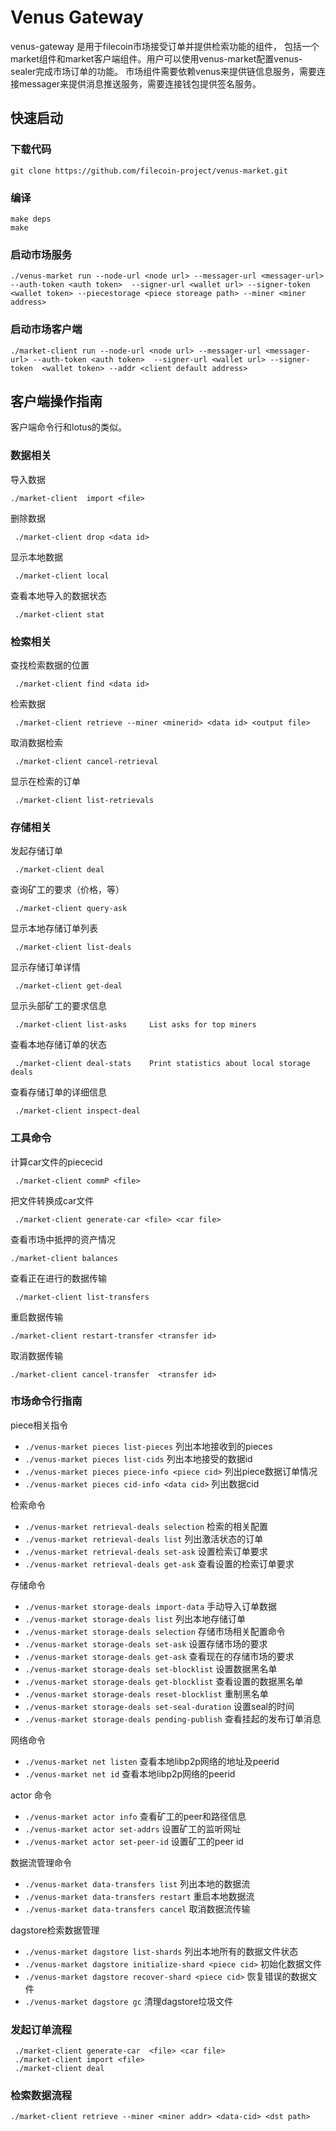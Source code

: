 # Venus Gateway

venus-gateway 是用于filecoin市场接受订单并提供检索功能的组件， 包括一个market组件和market客户端组件。用户可以使用venus-market配置venus-sealer完成市场订单的功能。 市场组件需要依赖venus来提供链信息服务，需要连接messager来提供消息推送服务，需要连接钱包提供签名服务。

## 快速启动

### 下载代码

```shell script
git clone https://github.com/filecoin-project/venus-market.git
```

### 编译

```shell script
make deps
make
```

### 启动市场服务

```shell script
./venus-market run --node-url <node url> --messager-url <messager-url> --auth-token <auth token>  --signer-url <wallet url> --signer-token  <wallet token> --piecestorage <piece storeage path> --miner <miner address>
```

### 启动市场客户端

```shell script
./market-client run --node-url <node url> --messager-url <messager-url> --auth-token <auth token>  --signer-url <wallet url> --signer-token  <wallet token> --addr <client default address>
```

## 客户端操作指南

客户端命令行和lotus的类似。
### 数据相关

导入数据
```shell script
./market-client  import <file>
```

删除数据
```shell script
 ./market-client drop <data id>
```

显示本地数据
```shell script
 ./market-client local
```

查看本地导入的数据状态
```shell script
 ./market-client stat
```

### 检索相关

查找检索数据的位置
```shell script
 ./market-client find <data id>
```

检索数据
```shell script
 ./market-client retrieve --miner <minerid> <data id> <output file>
```

取消数据检索
```shell script
 ./market-client cancel-retrieval 
```

显示在检索的订单
```shell script
 ./market-client list-retrievals 
```

### 存储相关

发起存储订单
```shell script
 ./market-client deal    
```

查询矿工的要求（价格，等）
```shell script
 ./market-client query-ask    
```


显示本地存储订单列表
```shell script
 ./market-client list-deals   
```

显示存储订单详情
```shell script
 ./market-client get-deal
```

显示头部矿工的要求信息
```shell script
 ./market-client list-asks     List asks for top miners
```

查看本地存储订单的状态
```shell script
 ./market-client deal-stats    Print statistics about local storage deals
```

查看存储订单的详细信息
```shell script
 ./market-client inspect-deal
 ```

### 工具命令

计算car文件的piececid
```shell script
 ./market-client commP <file>
 ```

把文件转换成car文件
```shell script
 ./market-client generate-car <file> <car file>
 ```
 
 查看市场中抵押的资产情况
```shell script
./market-client balances
 ```


查看正在进行的数据传输
```shell script
 ./market-client list-transfers 
 ```

重启数据传输
```shell script
./market-client restart-transfer <transfer id>
 ```

取消数据传输
```shell script
./market-client cancel-transfer  <transfer id>
 ```

 ### 市场命令行指南

 piece相关指令

 * `./venus-market pieces list-pieces`  列出本地接收到的pieces
 * `./venus-market pieces list-cids`  列出本地接受的数据id
 * `./venus-market pieces piece-info <piece cid>` 列出piece数据订单情况
 * `./venus-market pieces cid-info <data cid>` 列出数据cid
  
检索命令

*  `./venus-market retrieval-deals selection` 检索的相关配置
*  `./venus-market retrieval-deals list` 列出激活状态的订单
*  `./venus-market retrieval-deals set-ask` 设置检索订单要求
*  `./venus-market retrieval-deals get-ask` 查看设置的检索订单要求

存储命令
* `./venus-market storage-deals import-data` 手动导入订单数据
* `./venus-market storage-deals list` 列出本地存储订单
* `./venus-market storage-deals selection` 存储市场相关配置命令
* `./venus-market storage-deals set-ask` 设置存储市场的要求
* `./venus-market storage-deals get-ask` 查看现在的存储市场的要求
* `./venus-market storage-deals set-blocklist` 设置数据黑名单
* `./venus-market storage-deals get-blocklist` 查看设置的数据黑名单
* `./venus-market storage-deals reset-blocklist` 重制黑名单
* `./venus-market storage-deals set-seal-duration` 设置seal的时间
* `./venus-market storage-deals pending-publish` 查看挂起的发布订单消息

网络命令

* `./venus-market net listen` 查看本地libp2p网络的地址及peerid
* `./venus-market net id` 查看本地libp2p网络的peerid

actor 命令

* `./venus-market actor info` 查看矿工的peer和路径信息
* `./venus-market actor set-addrs` 设置矿工的监听网址
* `./venus-market actor set-peer-id` 设置矿工的peer id

数据流管理命令

* `./venus-market data-transfers list` 列出本地的数据流
* `./venus-market data-transfers restart` 重启本地数据流
* `./venus-market data-transfers cancel`  取消数据流传输

dagstore检索数据管理

* `./venus-market dagstore list-shards` 列出本地所有的数据文件状态
* `./venus-market dagstore initialize-shard <piece cid>` 初始化数据文件
* `./venus-market dagstore recover-shard <piece cid>` 恢复错误的数据文件
* `./venus-market dagstore gc` 清理dagstore垃圾文件


### 发起订单流程

```shell script
 ./market-client generate-car  <file> <car file>
 ./market-client import <file>
 ./market-client deal
```

### 检索数据流程

```shell
./market-client retrieve --miner <miner addr> <data-cid> <dst path>
```